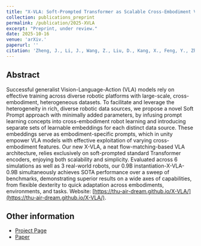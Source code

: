 ```yaml
---
title: "X-VLA: Soft-Prompted Transformer as Scalable Cross-Embodiment Vision-Language-Action Model"
collection: publications_preprint
permalink: /publication/2025-XVLA
excerpt: "Preprint, under review."
date: 2025-10-16
venue: 'arXiv.'
paperurl: ''
citation: 'Zheng, J., Li, J., Wang, Z., Liu, D., Kang, X., Feng, Y., Zheng, Y., Zou, J., Chen, Y., Zeng, J., Zhang, Y. Q., Pang, J., Liu, J., Wang, T., <b>Zhan, X.</b> X-VLA: Soft-Prompted Transformer as Scalable Cross-Embodiment Vision-Language-Action Model. <i>arXiv 2510.10274</i>.'
---
```


Abstract
---
Successful generalist Vision-Language-Action (VLA) models rely on effective training across diverse robotic platforms with large-scale, cross-embodiment, heterogeneous datasets. To facilitate and leverage the heterogeneity in rich, diverse robotic data sources, we propose a novel Soft Prompt approach with minimally added parameters, by infusing prompt learning concepts into cross-embodiment robot learning and introducing separate sets of learnable embeddings for each distinct data source. These embeddings serve as embodiment-specific prompts, which in unity empower VLA models with effective exploitation of varying cross-embodiment features. Our new X-VLA, a neat flow-matching-based VLA architecture, relies exclusively on soft-prompted standard Transformer encoders, enjoying both scalability and simplicity. Evaluated across 6 simulations as well as 3 real-world robots, our 0.9B instantiation-X-VLA-0.9B simultaneously achieves SOTA performance over a sweep of benchmarks, demonstrating superior results on a wide axes of capabilities, from flexible dexterity to quick adaptation across embodiments, environments, and tasks. Website: [https://thu-air-dream.github.io/X-VLA/](https://thu-air-dream.github.io/X-VLA/).


Other information
---
* [Project Page](https://github.com/2toinf/X-VLA)
* [Paper](https://arxiv.org/pdf/2510.10274)